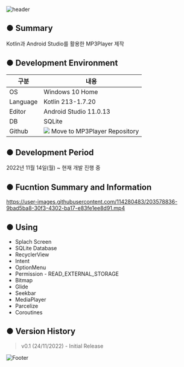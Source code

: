 ![header](https://capsule-render.vercel.app/api?type=waving&color=gradient&height=200&section=header&text=🎧MP3%20Player&fontSize=55)

● Summary
---------------------------
Kotlin과 Android Studio를 활용한 MP3Player 제작


● Development Environment
-------------
|구분|내용|
|---|------------------|
|OS|Windows 10 Home|
|Language|Kotlin 213-1.7.20|
|Editor|Android Studio 11.0.13|
|DB|SQLite|
|Github|<a href="https://github.com/chaeun2066/MP3Player"><img src="https://img.shields.io/badge/Github-F05032?style=flat-square&logo=github&logoColor=white"/></a> Move to MP3Player Repository|


● Development Period
----------------
2022년 11월 14일(월) ~ 현재 개발 진행 중


● Fucntion Summary and Information
-------------
https://user-images.githubusercontent.com/114280483/203578836-9bad5ba8-30f3-4302-ba17-e83fe1ee8d91.mp4

● Using
-------------
+ Splach Screen
+ SQLite Database
+ RecyclerView
+ Intent
+ OptionMenu
+ Permission - READ_EXTERNAL_STORAGE
+ Bitmap
+ Glide
+ Seekbar
+ MediaPlayer
+ Parcelize
+ Coroutines

● Version History
-------------
> v0.1 (24/11/2022) - Initial Release

![Footer](https://capsule-render.vercel.app/api?type=waving&color=gradient&height=200&section=footer)
